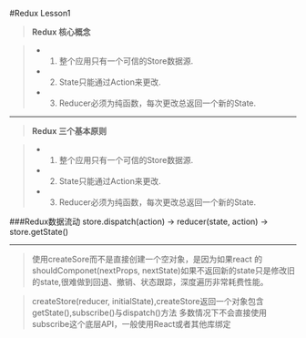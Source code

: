 #Redux Lesson1

> **Redux 核心概念**

> - 1. 整个应用只有一个可信的Store数据源.
> - 2. State只能通过Action来更改.
> - 3. Reducer必须为纯函数，每次更改总返回一个新的State.

---

> **Redux 三个基本原则**

> - 1. 整个应用只有一个可信的Store数据源.
> - 2. State只能通过Action来更改.
> - 3. Reducer必须为纯函数，每次更改总返回一个新的State.



###Redux数据流动
    store.dispatch(action) -> reducer(state, action) -> store.getState()

---
> 使用createSore而不是直接创建一个空对象，是因为如果react 的shouldComponet(nextProps, nextState)如果不返回新的state只是修改旧的state,很难做到回退、撤销、状态跟踪，深度遍历非常耗费性能。

>    createStore(reducer, initialState),createStore返回一个对象包含 getState(),subscribe()与dispatch()方法
    多数情况下不会直接使用subscribe这个底层API，一般使用React或者其他库绑定
